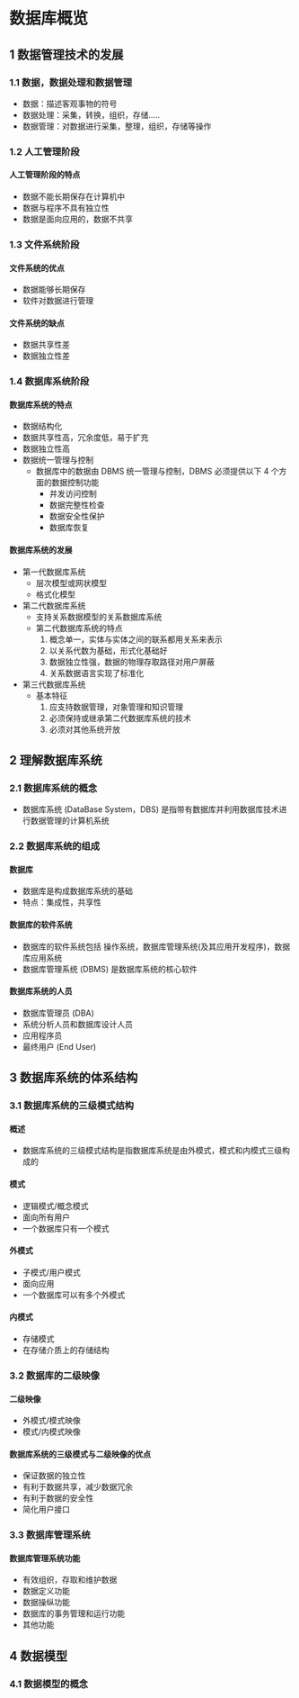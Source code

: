 <link rel=stylesheet href=style.css>

<h1> 数据库概览 </h1>
<h2> 1 数据管理技术的发展 </h2>
<h3> 1.1 数据，数据处理和数据管理 </h3>

  - 数据：描述客观事物的符号
  - 数据处理：采集，转换，组织，存储.....
  - 数据管理：对数据进行采集，整理，组织，存储等操作

<h3> 1.2 人工管理阶段 </h3>
<h4> 人工管理阶段的特点 </h4>

  - 数据不能长期保存在计算机中
  - 数据与程序不具有独立性
  - 数据是面向应用的，数据不共享

<h3> 1.3 文件系统阶段 </h3>
<h4> 文件系统的优点 </h4>

  - 数据能够长期保存
  - 软件对数据进行管理

<h4> 文件系统的缺点 </h4>

  - 数据共享性差
  - 数据独立性差

<h3> 1.4 数据库系统阶段 </h3>
<h4> 数据库系统的特点 </h4>

  - 数据结构化
  - 数据共享性高，冗余度低，易于扩充
  - 数据独立性高
  - 数据统一管理与控制
    - 数据库中的数据由 DBMS 统一管理与控制，DBMS 必须提供以下 4 个方面的数据控制功能
      - 并发访问控制
      - 数据完整性检查
      - 数据安全性保护
      - 数据库恢复

<h4> 数据库系统的发展 </h4>

  - 第一代数据库系统
    - 层次模型或网状模型
    - 格式化模型
  - 第二代数据库系统
    - 支持关系数据模型的关系数据库系统
    - 第二代数据库系统的特点  
      1. 概念单一，实体与实体之间的联系都用关系来表示
      2. 以关系代数为基础，形式化基础好
      3. 数据独立性强，数据的物理存取路径对用户屏蔽
      4. 关系数据语言实现了标准化
  - 第三代数据库系统
    - 基本特征 
      1. 应支持数据管理，对象管理和知识管理
      2. 必须保持或继承第二代数据库系统的技术
      3. 必须对其他系统开放

<h2> 2 理解数据库系统 </h2>
<h3> 2.1 数据库系统的概念 </h3>

  - 数据库系统 (DataBase System，DBS) 是指带有数据库并利用数据库技术进行数据管理的计算机系统

<h3> 2.2 数据库系统的组成 </h3>
<h4> 数据库 </h4>

  - 数据库是构成数据库系统的基础
  - 特点：集成性，共享性

<h4> 数据库的软件系统 </h4>

  - 数据库的软件系统包括 操作系统，数据库管理系统(及其应用开发程序)，数据库应用系统
  - 数据库管理系统 (DBMS) 是数据库系统的核心软件

<h4> 数据库系统的人员 </h4>

  - 数据库管理员 (DBA)
  - 系统分析人员和数据库设计人员
  - 应用程序员
  - 最终用户 (End User)

<h2> 3 数据库系统的体系结构 </h2>
<h3> 3.1 数据库系统的三级模式结构 </h3>
<h4> 概述 </h4>

  - 数据库系统的三级模式结构是指数据库系统是由外模式，模式和内模式三级构成的

<h4> 模式 </h4>

  - 逻辑模式/概念模式
  - 面向所有用户
  - 一个数据库只有一个模式
<h4> 外模式 </h4>

  - 子模式/用户模式
  - 面向应用
  - 一个数据库可以有多个外模式
<h4> 内模式 </h4>

  - 存储模式
  - 在存储介质上的存储结构

<h3> 3.2 数据库的二级映像 </h3>
<h4> 二级映像 </h4>

  - 外模式/模式映像
  - 模式/内模式映像

<h4> 数据库系统的三级模式与二级映像的优点 </h4>

  - 保证数据的独立性
  - 有利于数据共享，减少数据冗余
  - 有利于数据的安全性
  - 简化用户接口

<h3> 3.3 数据库管理系统 </h3>
<h4> 数据库管理系统功能 </h4>

  - 有效组织，存取和维护数据
  - 数据定义功能
  - 数据操纵功能
  - 数据库的事务管理和运行功能
  - 其他功能

<h2> 4 数据模型 </h2>
<h3> 4.1 数据模型的概念 </h3>
<h4>  </h4>